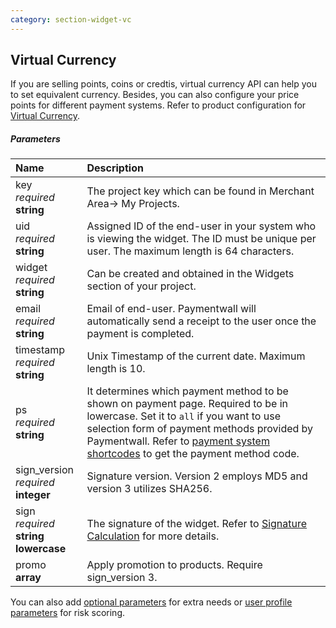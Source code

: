 ```yaml
---
category: section-widget-vc
---
```

## Virtual Currency

If you are selling points, coins or credtis, virtual currency API can help you to set equivalent currency. Besides, you can also configure your price points for different payment systems. Refer to product configuration for [Virtual Currency](/integration/widget/virtual-currency).

##### Parameters

| Name | Description |
| :--|:--|
|key<br> *required*<br> **string**| The project key which can be found in Merchant Area→ My Projects. |
|uid <br> *required*<br> **string**| Assigned ID of the end-user in your system who is viewing the widget. The ID must be unique per user. The maximum length is 64 characters.|
|widget <br> *required*<br> **string**| Can be created and obtained in the Widgets section of your project.|
|email <br> *required*<br> **string**| Email of end-user. Paymentwall will automatically send a receipt to the user once the payment is completed.|
|timestamp<br> *required*<br> **string**| Unix Timestamp of the current date. Maximum length is 10.|
|ps<br> *required*<br> **string**|It determines which payment method to be shown on payment page.  Required to be in lowercase. Set it to ```all``` if you want to use selection form of payment methods provided by Paymentwall. Refer to [payment system shortcodes](/reference/ps) to get the payment method code. |
|sign_version <br> *required*<br> **integer**| Signature version. Version 2 employs MD5 and version 3 utilizes SHA256.|
|sign <br> *required*<br> **string lowercase**| The signature of the widget. Refer to [Signature Calculation](/reference/signature-calculation) for more details.|
|promo <br>  **array**| Apply promotion to products. Require sign_version 3.|

You can also add [optional parameters](#section-param-optional) for extra needs or [user profile parameters](#section-param-user_profile) for risk scoring.

